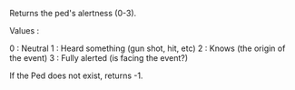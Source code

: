 Returns the ped's alertness (0-3).

Values : 

0 : Neutral
1 : Heard something (gun shot, hit, etc)
2 : Knows (the origin of the event)
3 : Fully alerted (is facing the event?)

If the Ped does not exist, returns -1.